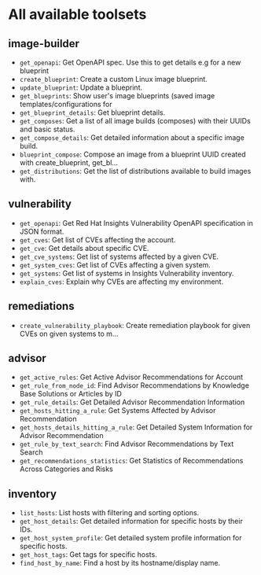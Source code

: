 # All available toolsets

## image-builder
- `get_openapi`: Get OpenAPI spec. Use this to get details e.g for a new blueprint
- `create_blueprint`: Create a custom Linux image blueprint.
- `update_blueprint`: Update a blueprint.
- `get_blueprints`: Show user's image blueprints (saved image templates/configurations for
- `get_blueprint_details`: Get blueprint details.
- `get_composes`: Get a list of all image builds (composes) with their UUIDs and basic status.
- `get_compose_details`: Get detailed information about a specific image build.
- `blueprint_compose`: Compose an image from a blueprint UUID created with create_blueprint, get_bl…
- `get_distributions`: Get the list of distributions available to build images with.

## vulnerability
- `get_openapi`: Get Red Hat Insights Vulnerability OpenAPI specification in JSON format.
- `get_cves`: Get list of CVEs affecting the account.
- `get_cve`: Get details about specific CVE.
- `get_cve_systems`: Get list of systems affected by a given CVE.
- `get_system_cves`: Get list of CVEs affecting a given system.
- `get_systems`: Get list of systems in Insights Vulnerability inventory.
- `explain_cves`: Explain why CVEs are affecting my environment.

## remediations
- `create_vulnerability_playbook`: Create remediation playbook for given CVEs on given systems to m…

## advisor
- `get_active_rules`: Get Active Advisor Recommendations for Account
- `get_rule_from_node_id`: Find Advisor Recommendations by Knowledge Base Solutions or Articles by ID
- `get_rule_details`: Get Detailed Advisor Recommendation Information
- `get_hosts_hitting_a_rule`: Get Systems Affected by Advisor Recommendation
- `get_hosts_details_hitting_a_rule`: Get Detailed System Information for Advisor Recommendation
- `get_rule_by_text_search`: Find Advisor Recommendations by Text Search
- `get_recommendations_statistics`: Get Statistics of Recommendations Across Categories and Risks

## inventory
- `list_hosts`: List hosts with filtering and sorting options.
- `get_host_details`: Get detailed information for specific hosts by their IDs.
- `get_host_system_profile`: Get detailed system profile information for specific hosts.
- `get_host_tags`: Get tags for specific hosts.
- `find_host_by_name`: Find a host by its hostname/display name.
